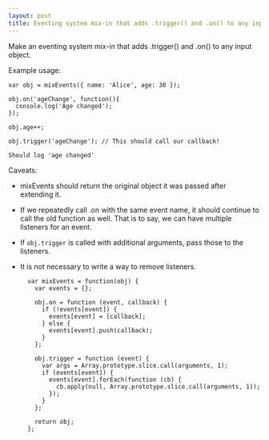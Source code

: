 ```yaml
---
layout: post
title: Eventing system mix-in that adds .trigger() and .on() to any input object
---
```


Make an eventing system mix-in that adds .trigger() and .on() to any input object.

Example usage:

    var obj = mixEvents({ name: 'Alice', age: 30 });

    obj.on('ageChange', function(){
      console.log('Age changed');
    });

    obj.age++;

    obj.trigger('ageChange'); // This should call our callback!

    Should log 'age changed'

Caveats:

* mixEvents should return the original object it was passed after extending it.
* If we repeatedly call .on with the same event name, it should continue to call the old function as well. That is to say, we can have multiple listeners for an event.
* If `obj.trigger` is called with additional arguments, pass those to the listeners.
* It is not necessary to write a way to remove listeners.

        var mixEvents = function(obj) {
          var events = {};

          obj.on = function (event, callback) {
            if (!events[event]) {
              events[event] = [callback];
            } else {
              events[event].push(callback);
            }
          };

          obj.trigger = function (event) {
            var args = Array.prototype.slice.call(arguments, 1);
            if (events[event]) {
              events[event].forEach(function (cb) {
                cb.apply(null, Array.prototype.slice.call(arguments, 1));
              });
            }
          };

          return obj;
        };
